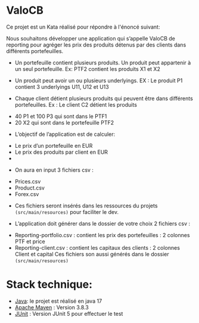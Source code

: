 # ValoCB

Ce projet est un Kata réalisé pour répondre à l'énoncé suivant:

Nous souhaitons développer une application qui s’appelle ValoCB de reporting pour agréger les
prix des produits détenus par des clients dans différents portefeuilles.

* Un portefeuille contient plusieurs produits. Un produit peut appartenir à un seul portefeuille.
Ex: PTF2 contient les produits X1 et X2

* Un produit peut avoir un ou plusieurs underlyings.
EX : Le produit P1 contient 3 underlyings U11, U12 et U13

* Chaque client détient plusieurs produits qui peuvent être dans différents portefeuilles.
Ex : Le client C2 détient les produits
- 40 P1 et 100 P3 qui sont dans le PTF1
- 20 X2 qui sont dans le portefeuille PTF2

* L’objectif de l’application est de calculer:
- Le prix d’un portefeuille en EUR
- Le prix des produits par client en EUR
- 
* On aura en input 3 fichiers csv :
- Prices.csv
- Product.csv
- Forex.csv

* Ces fichiers seront insérés dans les ressources du projets `(src/main/resources)` pour faciliter le
dev.

* L’application doit générer dans le dossier de votre choix 2 fichiers csv :
- Reporting-portfolio.csv : contient les prix des portefeuilles : 2 colonnes PTF et price
- Reporting-client.csv : contient les capitaux des clients : 2 colonnes Client et capital
Ces fichiers son aussi générés dans le dossier `(src/main/resources)`

# Stack technique:
* [Java](https://www.java.com/fr/): le projet est réalisé en java 17
* [Apache Maven](https://maven.apache.org/) : Version 3.8.3
* [JUnit](https://junit.org/junit5) : Version JUnit 5 pour effectuer le test

